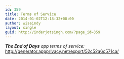 ```yaml
---
id: 359
title: Terms of Service
date: 2014-01-02T12:18:32+00:00
author: wiseindy
layout: single
guid: http://inderjotsingh.com/?page_id=359
---
```

<em><strong>The End of Days</strong> app terms of service:</em>
<a title="Click here to view the privacy policy" href="http://generator.appprivacy.net/export/52c52a6c571ca/">http://generator.appprivacy.net/export/52c52a6c571ca/</a>